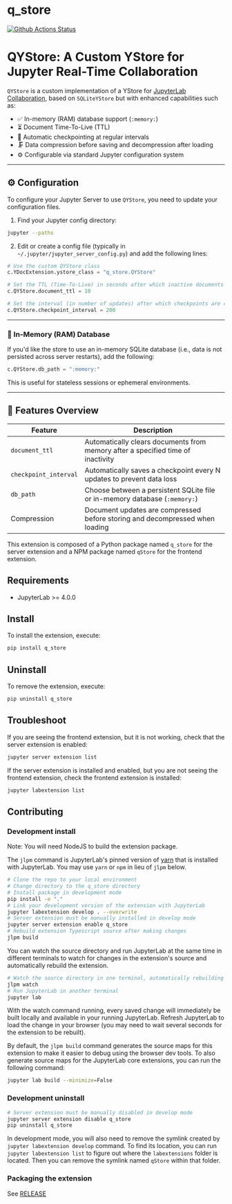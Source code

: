 # q_store

[![Github Actions Status](https://github.com/Quansight/QYStore/workflows/Build/badge.svg)](https://github.com/Quansight/QYStore/blob/main/.github/workflows/build.yml)

# QYStore: A Custom YStore for Jupyter Real-Time Collaboration

`QYStore` is a custom implementation of a YStore for [JupyterLab Collaboration](https://jupyterlab.readthedocs.io/en/stable/user/rtc.html), based on `SQLiteYStore` but with enhanced capabilities such as:

- ✅ In-memory (RAM) database support (`:memory:`)
- ⏳ Document Time-To-Live (TTL)
- 🧠 Automatic checkpointing at regular intervals
- 🗜️ Data compression before saving and decompression after loading
- ⚙️ Configurable via standard Jupyter configuration system

---

## ⚙️ Configuration

To configure your Jupyter Server to use `QYStore`, you need to update your configuration files.

1. Find your Jupyter config directory:

```bash
jupyter --paths
```

2. Edit or create a config file (typically in `~/.jupyter/jupyter_server_config.py`) and add the following lines:

```python
# Use the custom QYStore class
c.YDocExtension.ystore_class = "q_store.QYStore"

# Set the TTL (Time-To-Live) in seconds after which inactive documents are deleted from memory
c.QYStore.document_ttl = 10

# Set the interval (in number of updates) after which checkpoints are created
c.QYStore.checkpoint_interval = 200
```

---

### 🧠 In-Memory (RAM) Database

If you'd like the store to use an in-memory SQLite database (i.e., data is not persisted across server restarts), add the following:

```python
c.QYStore.db_path = ":memory:"
```

This is useful for stateless sessions or ephemeral environments.

---

## 🧪 Features Overview

| Feature               | Description                                                                     |
| --------------------- | ------------------------------------------------------------------------------- |
| `document_ttl`        | Automatically clears documents from memory after a specified time of inactivity |
| `checkpoint_interval` | Automatically saves a checkpoint every N updates to prevent data loss           |
| `db_path`             | Choose between a persistent SQLite file or in-memory database (`:memory:`)      |
| Compression           | Document updates are compressed before storing and decompressed when loading    |

This extension is composed of a Python package named `q_store`
for the server extension and a NPM package named `qStore`
for the frontend extension.

## Requirements

- JupyterLab >= 4.0.0

## Install

To install the extension, execute:

```bash
pip install q_store
```

## Uninstall

To remove the extension, execute:

```bash
pip uninstall q_store
```

## Troubleshoot

If you are seeing the frontend extension, but it is not working, check
that the server extension is enabled:

```bash
jupyter server extension list
```

If the server extension is installed and enabled, but you are not seeing
the frontend extension, check the frontend extension is installed:

```bash
jupyter labextension list
```

## Contributing

### Development install

Note: You will need NodeJS to build the extension package.

The `jlpm` command is JupyterLab's pinned version of
[yarn](https://yarnpkg.com/) that is installed with JupyterLab. You may use
`yarn` or `npm` in lieu of `jlpm` below.

```bash
# Clone the repo to your local environment
# Change directory to the q_store directory
# Install package in development mode
pip install -e "."
# Link your development version of the extension with JupyterLab
jupyter labextension develop . --overwrite
# Server extension must be manually installed in develop mode
jupyter server extension enable q_store
# Rebuild extension Typescript source after making changes
jlpm build
```

You can watch the source directory and run JupyterLab at the same time in different terminals to watch for changes in the extension's source and automatically rebuild the extension.

```bash
# Watch the source directory in one terminal, automatically rebuilding when needed
jlpm watch
# Run JupyterLab in another terminal
jupyter lab
```

With the watch command running, every saved change will immediately be built locally and available in your running JupyterLab. Refresh JupyterLab to load the change in your browser (you may need to wait several seconds for the extension to be rebuilt).

By default, the `jlpm build` command generates the source maps for this extension to make it easier to debug using the browser dev tools. To also generate source maps for the JupyterLab core extensions, you can run the following command:

```bash
jupyter lab build --minimize=False
```

### Development uninstall

```bash
# Server extension must be manually disabled in develop mode
jupyter server extension disable q_store
pip uninstall q_store
```

In development mode, you will also need to remove the symlink created by `jupyter labextension develop`
command. To find its location, you can run `jupyter labextension list` to figure out where the `labextensions`
folder is located. Then you can remove the symlink named `qStore` within that folder.

### Packaging the extension

See [RELEASE](RELEASE.md)

